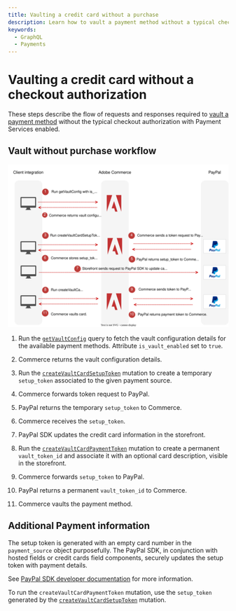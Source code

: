 ```yaml
---
title: Vaulting a credit card without a purchase
description: Learn how to vault a payment method without a typical checkout authorization.
keywords:
  - GraphQL
  - Payments
---
```


# Vaulting a credit card without a checkout authorization

These steps describe the flow of requests and responses required to [vault a payment method](https://experienceleague.adobe.com/en/docs/commerce-merchant-services/payment-services/payments-checkout/vaulting#vaulting-without-purchase) without the typical checkout authorization with Payment Services enabled.

## Vault without purchase workflow

![Payment Services sequence diagram](../../../_images/graphql/payment-services-vault-without-purchase.svg)

1. Run the [`getVaultConfig`](../../payment-services-extension/queries/get-vault-config.md) query to fetch the vault configuration details for the available payment methods. Attribute `is_vault_enabled` set to `true`.

1. Commerce returns the vault configuration details.

1. Run the  [`createVaultCardSetupToken`](../../payment-services-extension/mutations/create-vault-card-setup-token.md) mutation to create a temporary `setup_token` associated to the given payment source.

1. Commerce forwards token request to PayPal.

1. PayPal returns the temporary `setup_token` to Commerce.

1. Commerce receives the `setup_token`.

1. PayPal SDK updates the credit card information in the storefront.

1. Run the [`createVaultCardPaymentToken`](../../payment-services-extension/mutations/create-vault-card-payment-token.md) mutation to create a permanent `vault_token_id` and associate it with an optional card description, visible in the storefront.

1. Commerce forwards `setup_token` to PayPal.

1. PayPal returns a permanent `vault_token_id` to Commerce.

1. Commerce vaults the payment method.

## Additional Payment information

The setup token is generated with an empty card number in the `payment_source` object purposefully. The PayPal SDK, in conjunction with hosted fields or credit cards field components, securely updates the setup token with payment details.

See [PayPal SDK developer documentation](https://developer.paypal.com/docs/multiparty/checkout/save-payment-methods/purchase-later/js-sdk/cards/) for more information.

To run the `createVaultCardPaymentToken` mutation, use the `setup_token` generated by the [`createVaultCardSetupToken`](../mutations/create-vault-card-setup-token.md) mutation.
